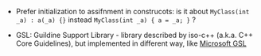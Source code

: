 * Prefer initialization to assifnment in construcots: is it about 
`MyClass(int _a) : a(_a) {}` instead `MyClass(int _a) { a = _a; }` ? 
+ GSL: Guildine Support Library - library described by iso-c++ (a.k.a. C++ Core Guidelines), but implemented in different way, like [Microsoft GSL](https://github.com/microsoft/gsl)